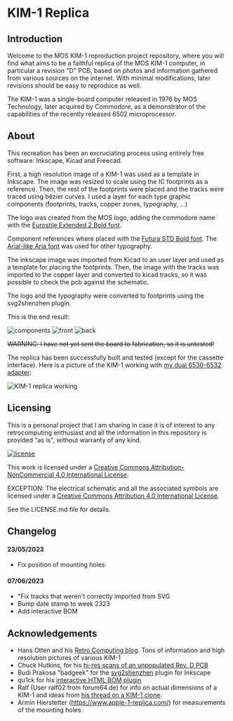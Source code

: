 # KIM-1 Replica

## Introduction

Welcome to the MOS KIM-1 reproduction project repository, where you will find what aims to be a faithful replica of the MOS KIM-1 computer, in particular a revision "D" PCB, based on photos and information gathered from various sources on the internet. With minimal modifications, later revisions should be easy to reproduce as well.

The KIM-1 was a single-board computer released in 1976 by MOS Technology, later acquired by Commodore, as a demonstrator of the capabilities of the recently released 6502 microprocessor.

## About

This recreation has been an excruciating process using entirely free software: Inkscape, Kicad and Freecad.

First, a high resolution image of a KIM-1 was used as a template in Inkscape. The image was resized to scale using the IC footprints as a reference. Then, the rest of the footprints were placed and the tracks were traced using bézier curves. I used a layer for each type graphic components (footprints, tracks, copper zones, typography, ...)

The logo was created from the MOS logo, adding the commodore name with the [Eurostile Extended 2 Bold font](https://fontsgeek.com/fonts/eurostile-extended-2-bold).

Component references where placed with the [Futura STD Bold font](https://fontsgeek.com/fonts/Futura-Std-Bold). The [Arial-like Aria font](https://fontsgeek.com/aria_1-font) was used for other typography.

The inkscape image was imported from Kicad to an user layer and used as a template for placing the footprints. Then, the image with the tracks was imported to the copper layer and converted to kicad tracks, so it was possible to check the pcb against the schematic.

The logo and the typography were converted to footprints using the svg2shenzhen plugin.

This is the end result:

![components](https://github.com/eduardocasino/kim-1/raw/main/images/kim-1-comp.png)
![front](https://github.com/eduardocasino/kim-1/raw/main/images/kim-1-front.png)
![back](https://github.com/eduardocasino/kim-1/raw/main/images/kim-1-back.png)


~~WARNING: I have not yet sent the board to fabrication, so it is untested!~~

The replica has been successfully built and tested (except for the cassette interface). Here is a picture of the KIM-1 working with [my dual 6530-6532 adapter](https://github.com/eduardocasino/kim-1-dual-6532-adapter):

![KIM-1 replica working](https://github.com/eduardocasino/kim-1/raw/main/images/my_kim_1_rev_d.jpg)

## 
## Licensing

This is a personal project that I am sharing in case it is of interest to any retrocomputing enthusiast and all the information in this repository is provided "as is", without warranty of any kind.  

[![license](https://i.creativecommons.org/l/by-nc/4.0/88x31.png)](http://creativecommons.org/licenses/by-nc/4.0/)

This work is licensed under a [Creative Commons Attribution-NonCommercial 4.0 International License](http://creativecommons.org/licenses/by-nc/4.0/).

EXCEPTION: The electrical schematic and all the associated symbols are licensed under a [Creative Commons Attribution 4.0 International License](https://creativecommons.org/licenses/by/4.0/).

See the LICENSE.md file for details.

## Changelog
#### 23/05/2023
* Fix position of mounting holes

#### 07/06/2023
* "Fix tracks that weren't correctly imported from SVG
* Bump date stamp to week 2323
* Add interactive BOM

## Acknowledgements

* Hans Otten and his [Retro Computing blog](http://retro.hansotten.nl/). Tons of information and high resolution pictures of various KIM-1
* Chuck Hutkins, for his [hi-res scans of an unpopulated Rev. D PCB](http://retro.hansotten.nl/6502-sbc/kim-1-manuals-and-software/kim-1-revisions/)
* Budi Prakosa "badgeek" for the [svg2shenzhen](https://github.com/badgeek/svg2shenzhen) plugin for Inkscape
* qu1ck for his [interactive HTML BOM plugin](https://github.com/openscopeproject/InteractiveHtmlBom)
* Ralf (User ralf02 from forum64.de) for info on actual dimensions of a KIM-1 and ideas from [his thread on a KIM-1 clone](https://www.forum64.de/index.php?thread/124855-instandsetzung-und-nachbau-eines-kim-1/).
* Armin Hierstetter (https://www.apple-1-replica.com/) for measurements of the mounting holes 